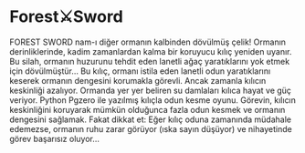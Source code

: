 # Forest⚔️Sword
FOREST SWORD nam-ı diğer ormanın kalbinden dövülmüş çelik! Ormanın derinliklerinde, kadim zamanlardan kalma bir koruyucu kılıç yeniden uyanır. Bu silah, ormanın huzurunu tehdit eden lanetli ağaç yaratıklarını yok etmek
için dövülmüştür… Bu kılıç, ormanı istila eden lanetli odun yaratıklarını keserek ormanın dengesini korumakla görevli. Ancak zamanla kılıcın keskinliği azalıyor. Ormanda yer yer beliren su damlaları kılıca hayat ve
güç veriyor.
Python Pgzero ile yazılmış kılıçla odun kesme oyunu. Görevin, kılıcın keskinliğini koruyarak mümkün olduğunca fazla odun kesmek ve ormanın dengesini sağlamak. Fakat dikkat et: Eğer kılıç oduna zamanında müdahale edemezse, ormanın ruhu zarar görüyor (ıska sayın düşüyor) ve nihayetinde görev başarısız oluyor…
